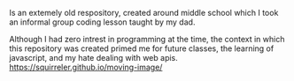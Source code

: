 Is an extemely old respository, created around middle school which I took an informal group coding lesson taught by my dad. 

Although I had zero intrest in programming at the time, the context in which this repository was created primed me for future classes, the learning of javascript, and my hate dealing with web apis. 
https://squirreler.github.io/moving-image/
